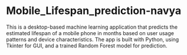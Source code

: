 # Mobile_Lifespan_prediction-navya
This is a desktop-based machine learning application that predicts the estimated lifespan of a mobile phone in months based on user usage patterns and device characteristics. The app is built with Python, using Tkinter for GUI, and a trained Random Forest model for prediction.
